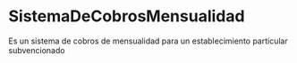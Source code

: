 # SistemaDeCobrosMensualidad
Es un sistema de cobros de mensualidad para un establecimiento particular subvencionado 
